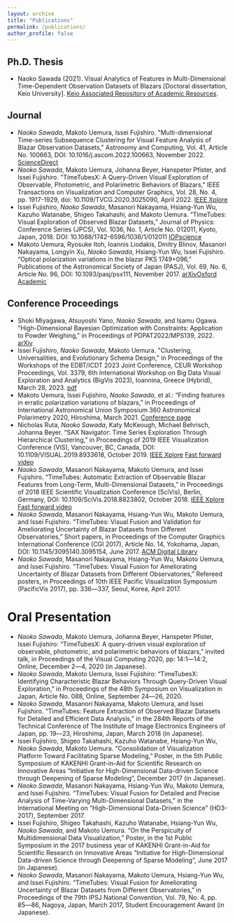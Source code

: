 ```yaml
---
layout: archive
title: "Publications"
permalink: /publications/
author_profile: false
---
```


## Ph.D. Thesis
- Naoko Sawada (2021). Visual Analytics of Features in Multi-Dimensional Time-Dependent Observation Datasets of Blazars \[Doctoral dissertation, Keio University\]. [Keio Associated Repository of Academic Resources](modules/xoonips/detail.php?koara_id=KO50002002-20215642-0003).

## Journal
- _Naoko Sawada_, Makoto Uemura, Issei Fujishiro. "Multi-dimensional Time-series Subsequence Clustering for Visual Feature Analysis of Blazar Observation Datasets," Astronomy and Computing, Vol. 41, Article No. 100663, DOI: 10.1016/j.ascom.2022.100663,  November 2022. [ScienceDirect](https://www.sciencedirect.com/science/article/abs/pii/S2213133722000774)
- _Naoko Sawada_, Makoto Uemura, Johanna Beyer, Hanspeter Pfister, and Issei Fujishiro. "TimeTubesX: A Query-Driven Visual Exploration of Observable, Photometric, and Polarimetric Behaviors of Blazars," IEEE Transactions on Visualization and Computer Graphics, Vol. 28, No. 4, pp. 1917-1929, doi: 10.1109/TVCG.2020.3025090, April 2022. [IEEE Xplore](https://ieeexplore.ieee.org/abstract/document/9200781)
- Issei Fujishiro, _Naoko Sawada_, Masanori Nakayama, Hsiang-Yun Wu, Kazuho Watanabe, Shigeo Takahashi, and Makoto Uemura. “TimeTubes: Visual Exploration of Observed Blazar Datasets,” Journal of Physics: Conference Series (JPCS), Vol. 1036, No. 1, Article No. 012011, Kyoto, Japan, 2018. DOI: 10.1088/1742-6596/1036/1/012011 [IOPscience](http://iopscience.iop.org/article/10.1088/1742-6596/1036/1/012011)
- Makoto Uemura, Ryosuke Itoh, Ioannis Liodakis, Dmitry Blinov, Masanori Nakayama, Longyin Xu, _Naoko Sawada_, Hsiang-Yun Wu, Issei Fujishiro. “Optical polarization variations in the blazar PKS 1749+096,” Publications of the Astronomical Society of Japan (PASJ), Vol. 69, No. 6, Article No. 96, DOI: 10.1093/pasj/psx111, November 2017. [arXiv](https://arxiv.org/abs/1709.02524)[Oxford Academic](https://academic.oup.com/pasj/article/69/6/96/4609697)

## Conference Proceedings
- Shoki Miyagawa, Atsuyoshi Yano, _Naoko Sawada_, and Isamu Ogawa. "High-Dimensional Bayesian Optimization with Constraints: Application to Powder Weighing," in Proceedings of PDPAT2022/MPS139, 2022. [arXiv](https://arxiv.org/abs/2206.05988)
- Issei Fujishiro, _Naoko Sawada_, Makoto Uemura. "Clustering, Universalities, and Evolutionary Schema Design," in Proceedings of the Workshops of the EDBT/ICDT 2023 Joint Conference, CEUR Workshop Proceedings, Vol. 3379, 6th International Workshop on Big Data Visual Exploration and Analytics (BigVis 2023), Ioannina, Greece (Hybrid), March 28, 2023. [pdf](https://ceur-ws.org/Vol-3379/BigVis2023_702.pdf)
- Makoto Uemura, Issei Fujishiro, _Naoko Sawada_, et al.: “Finding features in erratic polarization variations of blazars,” in Proceedings of International Astronomical Union Symposium 360 Astronomical Polarimetry 2020, Hiroshima, March 2021. [Conference page](https://astropol2020-iau.jp/)
- Nicholas Ruta, _Naoko Sawada_, Katy McKeough, Michael Behrisch, Johanna Beyer. “SAX Navigator: Time Series Exploration Through Hierarchical Clustering,” in Proceedings of 2019 IEEE Visualization Conference (VIS), Vancouver, BC, Canada, DOI: 10.1109/VISUAL.2019.8933618, October 2019. [IEEE Xplore](https://ieeexplore.ieee.org/document/8933618) [Fast forward video](https://vimeo.com/364567202)
- _Naoko Sawada_, Masanori Nakayama, Makoto Uemura, and Issei Fujishiro. “TimeTubes: Automatic Extraction of Observable Blazar Features from Long-Term, Multi-Dimensional Datasets,” in Proceedings of 2018 IEEE Scientific Visualization Conference (SciVis), Berlin, Germany, DOI: 10.1109/SciVis.2018.8823802, October 2018. [IEEE Xplore](https://ieeexplore.ieee.org/document/8823802) [Fast forward video](https://vimeo.com/290328934)
- _Naoko Sawada_, Masanori Nakayama, Hsiang-Yun Wu, Makoto Uemura, and Issei Fujishiro. “TimeTubes: Visual Fusion and Validation for Ameliorating Uncertainty of Blazar Datasets from Different Observatories,” Short papers, in Proceedings of the Computer Graphics International Conference (CGI 2017), Article No. 14, Yokohama, Japan, DOI: 10.1145/3095140.3095154, June 2017. [ACM Digital Library](http://dl.acm.org/citation.cfm?id=3095154)
- _Naoko Sawada_, Masanori Nakayama, Hsiang-Yun Wu, Makoto Uemura, and Issei Fujishiro. “TimeTubes: Visual Fusion for Ameliorating Uncertainty of Blazar Datasets from Different Observatories,” Refereed posters, in Proceedings of 10th IEEE Pacific Visualization Symposium (PacificVis 2017), pp. 336―337, Seoul, Korea, April 2017.

# Oral Presentation
- _Naoko Sawada_, Makoto Uemura, Johanna Beyer, Hanspeter Pfister, Issei Fujishiro: “TimeTubesX: A query-driven visual exploration of observable, photometric, and polarimetric behaviors of blazars,” invited talk, in Proceedings of the Visual Computing 2020, pp: 14:1―14:2, Online, December 2―4, 2020 (in Japanese).
- _Naoko Sawada_, Makoto Uemura, Issei Fujishiro: “TimeTubesX: Identifying Characteristic Blazar Behaviors Through Query-Driven Visual Exploration,” in Proceedings of the 48th Symposium on Visualization in Japan, Article No. 088, Online, September 24―26, 2020.
- _Naoko Sawada_, Masanori Nakayama, Makoto Uemura, and Issei Fujishiro. “TimeTubes: Feature Extraction of Observed Blazar Datasets for Detailed and Efficient Data Analysis,” in the 284th Reports of the Technical Conference of The Institute of Image Electronics Engineers of Japan, pp. 19―23, Hiroshima, Japan, March 2018 (in Japanese).
- Issei Fujishiro, Shigeo Takahashi, Kazuho Watanabe, Hsiang-Yun Wu, _Naoko Sawada_, Makoto Uemura. “Consolidation of Visualization Platform Toward Facilitating Sparse Modeling,” Poster, in the 5th Public Symposium of KAKENHI Grant-in-Aid for Scientific Research on Innovative Areas “Initiative for High-Dimensional Data-driven Science through Deepening of Sparse Modeling”, December 2017 (in Japanese).
- _Naoko Sawada_, Masanori Nakayama, Hsiang-Yun Wu, Makoto Uemura, and Issei Fujishiro. “TimeTubes: Visual Fusion for Detailed and Precise Analysis of Time-Varying Multi-Dimensional Datasets,” in the International Meeting on “High-Dimensional Data-Driven Science” (HD3-2017), September 2017.
- Issei Fujishiro, Shigeo Takahashi, Kazuho Watanabe, Hsiang-Yun Wu, _Naoko Sawada_, and Makoto Uemura. “On the Perspicuity of Multidimensional Data Visualization,” Poster, in the 1st Public Symposium in the 2017 business year of KAKENHI Grant-in-Aid for Scientific Research on Innovative Areas “Initiative for High-Dimensional Data-driven Science through Deepening of Sparse Modeling”, June 2017 (in Japanese).
- _Naoko Sawada_, Masanori Nakayama, Makoto Uemura, Hsiang-Yun Wu, and Issei Fujishiro. “TimeTubes: Visual Fusion for Ameliorating Uncertainty of Blazar Datasets from Different Observatories,” in Proceedings of the 79th IPSJ National Convention, Vol. 79, No. 4, pp. 85―86, Nagoya, Japan, March 2017, Student Encouragement Award (in Japanese).
